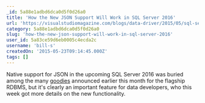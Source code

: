 ```yaml
---
_id: 5a88e1adbd6dca0d5f0d26a0
title: 'How the New JSON Support Will Work in SQL Server 2016'
url: 'https://visualstudiomagazine.com/blogs/data-driver/2015/05/sql-server-json-support.aspx'
category: 5a88e1adbd6dca0d5f0d26a0
slug: 'how-the-new-json-support-will-work-in-sql-server-2016'
user_id: 5a83ce59d6eb0005c4ecda2c
username: 'bill-s'
createdOn: '2015-05-23T09:14:45.000Z'
tags: []
---
```


Native support for JSON in the upcoming SQL Server 2016 was buried among the many <a href="https://visualstudiomagazine.com/articles/2015/05/04/sql-server-2016-preview.aspx" target="_self">goodies</a> announced earlier this month for the flagship RDBMS, but it's clearly an important feature for data developers, who this week got more details on the new functionality.
